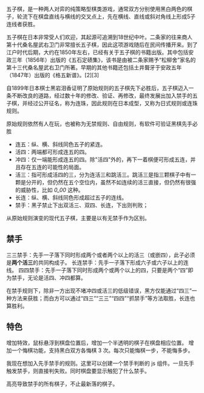 
五子棋，是一种两人对弈的纯策略型棋类游戏，通常双方分别使用黑白两色的棋子，轮流下在棋盘直线与横线的交叉点上，先在横线、直线或斜对角线上形成5子连线者获胜。

五子棋在日本非常受人们欢迎，其起源可追溯到18世纪中叶。二条家的往来商人第十代桑名屋武右卫门非常擅长五子棋，因此这项游戏随后在民间传播开来。到了江户时代后期，大约在1850年左右，已经有关于五子棋的书籍出版。其中包括安政三年（1856年）出版的《五石定碛集》，该书是由被二条家赐予“松柳舍”家名的第十三代桑名屋武右卫门所著。早期的其他书籍还包括土井聱牙于安政五年（1847年）出版的《格五新谱》。[2][3]

自1899年日本棋士黑岩泪香证明了原始规则的五子棋先下必胜后，五子棋迈入一条不断改良的道路，经过数十年的修改、验证、再修改，最终发展出加入禁手的五子棋，并经过公开征名，称为连珠，因此规则在日本成型，又称为日式规则或连珠规则。

原始规则依然有人在玩，也被称为无禁规则、自由规则，有软件可验证黑棋先手必胜

- 连五：纵、横、斜线同色五子的紧连。
- 活四：两端都可形成连五的四。
- 冲四：仅一端能形成连五的四。除"活四"外的，再下一着棋便可形成五连，并且存在五连的可能性的局面。
- 活三：指可形成活四的三，分为连活三和跳活三。跳活三是指三颗棋子中有一颗是分开的，但仍然在五个空位内，虽然不如连续的活三直接，但仍然有很强的威胁性，比如  _0_00_ 这种。
- 长连：纵、横、斜线同色形成超过五子的连线。
- 禁手：黑子禁止下出双活三、双四、长连，下出则判败；

从原始规则演变的现代五子棋，主要是以有无禁手作为区别。

## 禁手

三三禁手：先手一子落下同时形成两个或者两个以上的活三（或嵌四），此子必须是**两个活三**的共同构成子。
长连禁手：先手一子落下形成六子或六子以上的连线。
四四禁手：先手一子落下同时形成两个或两个以上的四，只要是两个“四”即为禁手，无论是活四、冲四都算。

在禁手规则下，除非一方出现不堵冲四或活三的低级错误，黑方仅能通过“四三”一种方法来获胜；而白方可以通过“四三”“三三”“四四”“抓禁手”等方法取胜，长连也算胜利。

## 特色

增加特效，鼠标悬浮到棋盘位置后，增加一个半透明的棋子在棋盘相应位置。
增加一个悔棋功能，支持黑白双方各悔棋 3 次。每次只能悔棋一步，不能悔多步。

我现在想加入先手禁手的规则。这里可以创建一个禁手判断的 js 组件。一旦先手触发禁手，则直接判失败。同时棋盘要显示触犯了什么禁手。


高亮导致禁手的所有棋子，不止最新落的棋子。